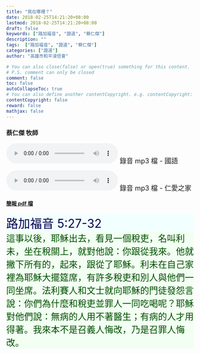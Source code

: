```yaml
---
title: "我在哪裡？"
date: 2018-02-25T14:21:20+08:00
lastmod: 2018-02-25T14:21:20+08:00
draft: false
keywords: ["路加福音", "證道", "蔡仁傑"]
description: ""
tags:  ["路加福音", "證道", "蔡仁傑"]
categories: ["證道"]
author: "高雄市和平浸信會"

# You can also close(false) or open(true) something for this content.
# P.S. comment can only be closed
comment: false
toc: false
autoCollapseToc: true
# You can also define another contentCopyright. e.g. contentCopyright: "This is another copyright."
contentCopyright: false
reward: false
mathjax: false
---
```


### 蔡仁傑 牧師

<audio controls src="https://hbc.nctu.me/mp3-s/s20180225c.mp3"></audio><font size="4"> 錄音 mp3 檔 - 國語</font>

<audio controls src="https://hbc.nctu.me/mp3-s/s20180225k.mp3"></audio><font size="4"> 錄音 mp3 檔 - 仁愛之家</font>

#### [簡報 pdf 檔](/pdf-s/s20180225.pdf "我在哪裡？")

<div style="background-color:#F2FFFF"><font size="6", color="#000050">
路加福音 5:27-32
</font>
</div>

<div style="background-color:#F2FFF2"><font size="5", color="005000">
這事以後，耶穌出去，看見一個稅吏，名叫利未，坐在稅關上，就對他說：你跟從我來。他就撇下所有的，起來，跟從了耶穌。利未在自己家裡為耶穌大擺筵席，有許多稅吏和別人與他們一同坐席。法利賽人和文士就向耶穌的門徒發怨言說：你們為什麼和稅吏並罪人一同吃喝呢？耶穌對他們說：無病的人用不著醫生；有病的人才用得著。我來本不是召義人悔改，乃是召罪人悔改。
</font>
</div>